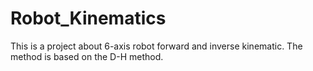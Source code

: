 # Robot_Kinematics
This is a project about 6-axis robot forward and
 inverse kinematic.
The method is  based on the D-H method.
